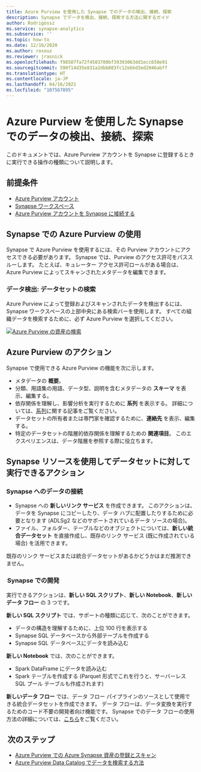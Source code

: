 ```yaml
---
title: Azure Purview を使用した Synapse でのデータの検出、接続、探索
description: Synapse でデータを検出、接続、探索する方法に関するガイド
author: Rodrigossz
ms.service: synapse-analytics
ms.subservice: ''
ms.topic: how-to
ms.date: 12/16/2020
ms.author: rosouz
ms.reviewer: jrasnick
ms.openlocfilehash: f98507fa72f4503700bf39393063dd1ecc650e91
ms.sourcegitcommit: 590f14d35e831a2dbb803fc12ebbd3ed2046abff
ms.translationtype: HT
ms.contentlocale: ja-JP
ms.lasthandoff: 04/16/2021
ms.locfileid: "107567895"
---
```

# <a name="discover-connect-and-explore-data-in-synapse-using-azure-purview"></a>Azure Purview を使用した Synapse でのデータの検出、接続、探索 

このドキュメントでは、Azure Purview アカウントを Synapse に登録するときに実行できる操作の種類について説明します。 

## <a name="prerequisites"></a>前提条件 

- [Azure Purview アカウント](../../purview/create-catalog-portal.md) 
- [Synapse ワークスペース](../quickstart-create-workspace.md) 
- [Azure Purview アカウントを Synapse に接続する](quickstart-connect-azure-purview.md) 

## <a name="using-azure-purview-in-synapse"></a>Synapse での Azure Purview の使用 

Synapse で Azure Purview を使用するには、その Purview アカウントにアクセスできる必要があります。 Synapse では、Purview のアクセス許可をパススルーします。 たとえば、キュレーター アクセス許可ロールがある場合は、Azure Purview によってスキャンされたメタデータを編集できます。 

### <a name="data-discovery-search-datasets"></a>データ検出: データセットの検索 

Azure Purview によって登録およびスキャンされたデータを検出するには、Synapse ワークスペースの上部中央にある検索バーを使用します。 すべての組織データを検索するために、必ず Azure Purview を選択してください。 

[![Azure Purview の資産の検索](./media/purview-access.png)](./media/purview-access.png#lightbox)

## <a name="azure-purview-actions"></a>Azure Purview のアクション 

Synapse で使用できる Azure Purview の機能を次に示します。 
- メタデータの **概要**。 
- 分類、用語集の用語、データ型、説明を含むメタデータの **スキーマ** を表示、編集する。 
- 依存関係を理解し、影響分析を実行するために **系列** を表示する。 詳細については、[系列](../../purview/catalog-lineage-user-guide.md)に関する記事をご覧ください。
- データセットの所有者または専門家を確認するために、**連絡先** を表示、編集する。 
- 特定のデータセットの階層的依存関係を理解するための **関連項目**。 このエクスペリエンスは、データ階層を参照する際に役立ちます。

## <a name="actions-that-you-can-perform-over-datasets-with-synapse-resources"></a>Synapse リソースを使用してデータセットに対して実行できるアクション 

### <a name="connect-data-to-synapse"></a>Synapse へのデータの接続 

- Synapse への **新しいリンク サービス** を作成できます。 このアクションは、データを Synapse にコピーしたり、データ ハブに配置したりするために必要となります (ADLSg2 などのサポートされているデータ ソースの場合)。 
- ファイル、フォルダー、テーブルなどのオブジェクトについては、**新しい統合データセット** を直接作成し、既存のリンク サービス (既に作成されている場合) を活用できます。 

既存のリンク サービスまたは統合データセットがあるかどうかはまだ推測できません。 

###  <a name="develop-in-synapse"></a>Synapse での開発 

実行できるアクションは、**新しい SQL スクリプト**、**新しい Notebook**、**新しいデータ フロー** の 3 つです。 

**新しい SQL スクリプト** では、サポートの種類に応じて、次のことができます。 
- データの構造を理解するために、上位 100 行を表示する 
- Synapse SQL データベースから外部テーブルを作成する 
- Synapse SQL データベースにデータを読み込む 
 
**新しい Notebook** では、次のことができます。 
- Spark DataFrame にデータを読み込む 
- Spark テーブルを作成する (Parquet 形式でこれを行うと、サーバーレス SQL プール テーブルも作成されます) 
 
**新しいデータ フロー** では、データ フロー パイプラインのソースとして使用できる統合データセットを作成できます。 データ フローは、データ変換を実行するためのコード不要の開発者向け機能です。 Synapse でのデータ フローの使用方法の詳細については、[こちら](../quickstart-data-flow.md)をご覧ください。

##  <a name="nextsteps"></a>次のステップ 

- [Azure Purview での Azure Synapse 資産の登録とスキャン](../../purview/register-scan-azure-synapse-analytics.md)
- [Azure Purview Data Catalog でデータを検索する方法](../../purview/how-to-search-catalog.md)
